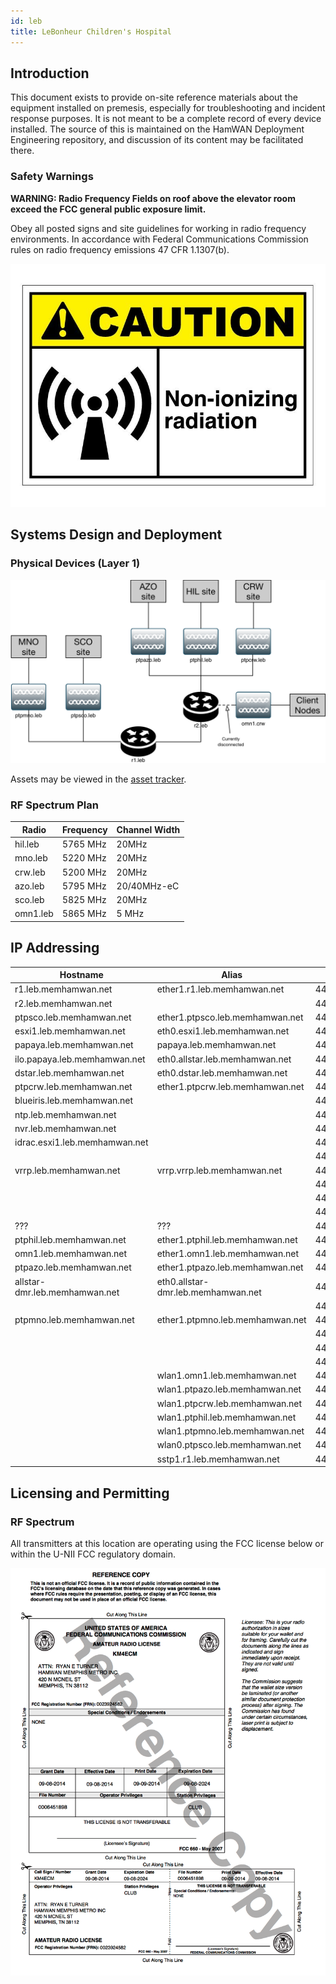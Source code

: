 ```yaml
---
id: leb
title: LeBonheur Children's Hospital
---
```


## Introduction

This document exists to provide on-site reference materials about the equipment installed on premesis, especially for troubleshooting and incident response purposes. It is not meant to be a complete record of every device installed. The source of this is maintained on the HamWAN Deployment Engineering repository, and discussion of its content may be facilitated there.

### Safety Warnings

**WARNING: Radio Frequency Fields on roof above the elevator room exceed the FCC general public exposure limit.**

Obey all posted signs and site guidelines for working in radio frequency environments. In accordance with Federal Communications Commission rules on radio frequency emissions 47 CFR 1.1307(b).

![](assets/non-ionizing-radiation.jpg)

## Systems Design and Deployment

### Physical Devices (Layer 1)

![](assets/leb-network-diagram-layer1.png)

Assets may be viewed in the [asset tracker](https://github.com/memhamwan/inventory/issues?utf8=✓&q=label%3Aleb).

### RF Spectrum Plan

| Radio    | Frequency | Channel Width |
| -------- | --------- | ------------- |
| hil.leb  | 5765 MHz  | 20MHz         |
| mno.leb  | 5220 MHz  | 20MHz         |
| crw.leb  | 5200 MHz  | 20MHz         |
| azo.leb  | 5795 MHz  | 20/40MHz-eC   |
| sco.leb  | 5825 MHz  | 20MHz         |
| omn1.leb | 5865 MHz  | 5 MHz         |

## IP Addressing

| Hostname                      | Alias                              | IP            |
| ----------------------------- | ---------------------------------- | ------------- |
| r1.leb.memhamwan.net          | ether1.r1.leb.memhamwan.net        | 44.34.128.161 |
| r2.leb.memhamwan.net          |                                    | 44.34.128.162 |
| ptpsco.leb.memhamwan.net      | ether1.ptpsco.leb.memhamwan.net    | 44.34.128.163 |
| esxi1.leb.memhamwan.net       | eth0.esxi1.leb.memhamwan.net       | 44.34.128.164 |
| papaya.leb.memhamwan.net      | papaya.leb.memhamwan.net           | 44.34.128.165 |
| ilo.papaya.leb.memhamwan.net  | eth0.allstar.leb.memhamwan.net     | 44.34.128.166 |
| dstar.leb.memhamwan.net       | eth0.dstar.leb.memhamwan.net       | 44.34.128.167 |
| ptpcrw.leb.memhamwan.net      | ether1.ptpcrw.leb.memhamwan.net    | 44.34.128.168 |
| blueiris.leb.memhamwan.net    |                                    | 44.34.128.169 |
| ntp.leb.memhamwan.net         |                                    | 44.34.128.170 |
| nvr.leb.memhamwan.net         |                                    | 44.34.128.171 |
| idrac.esxi1.leb.memhamwan.net |                                    | 44.34.128.172 |
|                               |                                    | 44.34.128.173 |
| vrrp.leb.memhamwan.net        | vrrp.vrrp.leb.memhamwan.net        | 44.34.128.174 |
|                               |                                    | 44.34.128.175 |
|                               |                                    | 44.34.128.176 |
|                               |                                    | 44.34.128.177 |
| ???                           | ???                                | 44.34.128.178 |
| ptphil.leb.memhamwan.net      | ether1.ptphil.leb.memhamwan.net    | 44.34.128.182 |
| omn1.leb.memhamwan.net        | ether1.omn1.leb.memhamwan.net      | 44.34.128.183 |
| ptpazo.leb.memhamwan.net      | ether1.ptpazo.leb.memhamwan.net    | 44.34.128.184 |
| allstar-dmr.leb.memhamwan.net | eth0.allstar-dmr.leb.memhamwan.net | 44.34.128.185 |
|                               |                                    | 44.34.128.186 |
| ptpmno.leb.memhamwan.net      | ether1.ptpmno.leb.memhamwan.net    | 44.34.128.187 |
|                               |                                    | 44.34.128.188 |
|                               |                                    | 44.34.128.189 |
|                               |                                    | 44.34.128.190 |
|                               | wlan1.omn1.leb.memhamwan.net       | 44.34.128.209 |
|                               | wlan1.ptpazo.leb.memhamwan.net     | 44.34.131.142 |
|                               | wlan1.ptpcrw.leb.memhamwan.net     | 44.34.131.145 |
|                               | wlan1.ptphil.leb.memhamwan.net     | 44.34.131.130 |
|                               | wlan1.ptpmno.leb.memhamwan.net     | 44.34.131.141 |
|                               | wlan0.ptpsco.leb.memhamwan.net     | 44.34.131.132 |
|                               | sstp1.r1.leb.memhamwan.net         | 44.34.130.8   |

## Licensing and Permitting

### RF Spectrum

All transmitters at this location are operating using the FCC license below or within the U-NII FCC regulatory domain.

![KM4ECM FCC License](assets/KM4ECM-FCC-License.png)
